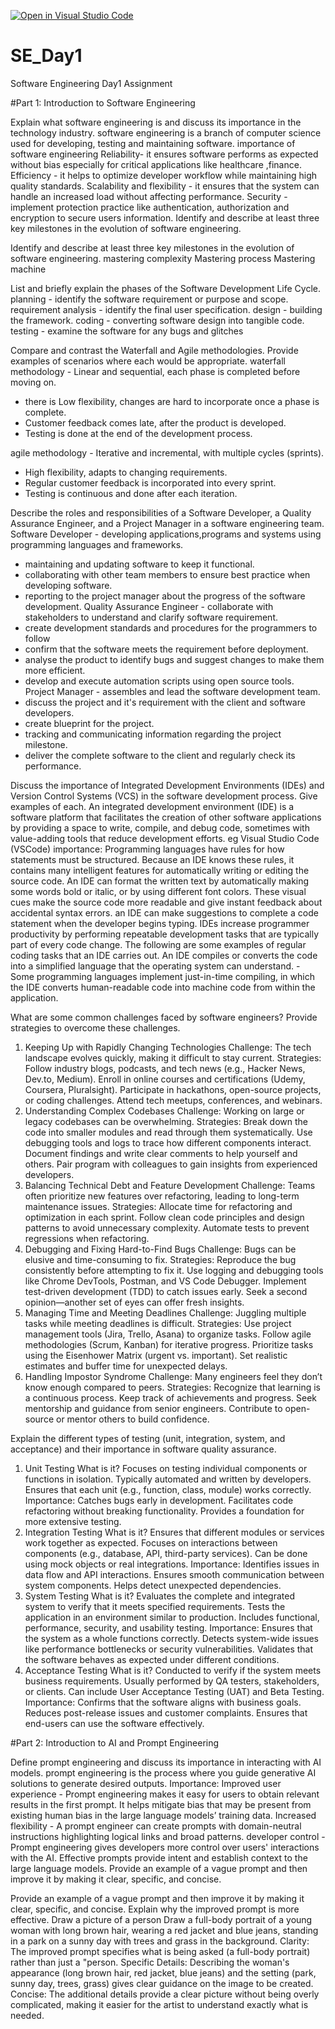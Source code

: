 [![Open in Visual Studio Code](https://classroom.github.com/assets/open-in-vscode-2e0aaae1b6195c2367325f4f02e2d04e9abb55f0b24a779b69b11b9e10269abc.svg)](https://classroom.github.com/online_ide?assignment_repo_id=18436192&assignment_repo_type=AssignmentRepo)
# SE_Day1
Software Engineering Day1 Assignment

#Part 1: Introduction to Software Engineering

Explain what software engineering is and discuss its importance in the technology industry.
software engineering is a branch of computer science used for developing, testing and maintaining software.
importance of software engineering 
Reliability- it ensures software performs as expected without bias especially for critical applications like healthcare ,finance. 
Efficiency - it helps to optimize developer workflow while maintaining high quality standards.
Scalability and flexibility - it ensures that the system can handle an increased load without affecting performance.
Security - implement protection practice like authentication, authorization and encryption to secure users information. Identify and describe at least three key milestones in the evolution of software engineering.


Identify and describe at least three key milestones in the evolution of software engineering.
mastering complexity
Mastering process
Mastering machine


List and briefly explain the phases of the Software Development Life Cycle.
planning - identify the software requirement or purpose and scope.
 requirement analysis - identify the final user specification. 
design - building the framework. 
coding - converting software design into tangible code.
 testing - examine the software for any bugs and glitches



Compare and contrast the Waterfall and Agile methodologies. Provide examples of scenarios where each would be appropriate.
waterfall methodology - Linear and sequential, each phase is completed before moving on. 
- there is Low flexibility,
 changes are hard to incorporate once a phase is complete.
 - Customer feedback comes late, after the product is developed.
 - Testing is done at the end of the development process.


agile methodology - Iterative and incremental, with multiple cycles (sprints). 
- High flexibility, adapts to changing requirements. 
- Regular customer feedback is incorporated into every sprint. 
- Testing is continuous and done after each iteration.


Describe the roles and responsibilities of a Software Developer, a Quality Assurance Engineer, and a Project Manager in a software engineering team.
Software Developer - developing applications,programs and systems using programming languages and frameworks.
 - maintaining and updating software to keep it functional. 
- collaborating with other team members to ensure best practice when developing software.
 - reporting to the project manager about the progress of the software development.
Quality Assurance Engineer - collaborate with stakeholders to understand and clarify software requirement.
 - create development standards and procedures for the programmers to follow
 - confirm that the software meets the requirement before deployment. 
- analyse the product to identify bugs and suggest changes to make them more efficient. 
- develop and execute automation scripts using open source tools.
Project Manager - assembles and lead the software development team.
 - discuss the project and it's requirement with the client and software developers.
 - create blueprint for the project.
 - tracking and communicating information regarding the project milestone.
 - deliver the complete software to the client and regularly check its performance.


Discuss the importance of Integrated Development Environments (IDEs) and Version Control Systems (VCS) in the software development process. Give examples of each.
An integrated development environment (IDE) is a software platform that facilitates the creation of other software applications by providing a space to write, compile, and debug code, sometimes with value-adding tools that reduce development efforts. eg Visual Studio Code (VSCode)
importance:
Programming languages have rules for how statements must be structured. Because an IDE knows these rules, it contains many intelligent features for automatically writing or editing the source code.
An IDE can format the written text by automatically making some words bold or italic, or by using different font colors. These visual cues make the source code more readable and give instant feedback about accidental syntax errors.
an IDE can make suggestions to complete a code statement when the developer begins typing.
IDEs increase programmer productivity by performing repeatable development tasks that are typically part of every code change. The following are some examples of regular coding tasks that an IDE carries out.
An IDE compiles or converts the code into a simplified language that the operating system can understand. - Some programming languages implement just-in-time compiling, in which the IDE converts human-readable code into machine code from within the application.


What are some common challenges faced by software engineers? Provide strategies to overcome these challenges.
1. Keeping Up with Rapidly Changing Technologies
Challenge: The tech landscape evolves quickly, making it difficult to stay current.
Strategies:
Follow industry blogs, podcasts, and tech news (e.g., Hacker News, Dev.to, Medium).
Enroll in online courses and certifications (Udemy, Coursera, Pluralsight).
Participate in hackathons, open-source projects, or coding challenges.
Attend tech meetups, conferences, and webinars.
2. Understanding Complex Codebases
Challenge: Working on large or legacy codebases can be overwhelming.
Strategies:
Break down the code into smaller modules and read through them systematically.
Use debugging tools and logs to trace how different components interact.
Document findings and write clear comments to help yourself and others.
Pair program with colleagues to gain insights from experienced developers.
3. Balancing Technical Debt and Feature Development
Challenge: Teams often prioritize new features over refactoring, leading to long-term maintenance issues.
Strategies:
Allocate time for refactoring and optimization in each sprint.
Follow clean code principles and design patterns to avoid unnecessary complexity.
Automate tests to prevent regressions when refactoring.
4. Debugging and Fixing Hard-to-Find Bugs
Challenge: Bugs can be elusive and time-consuming to fix.
Strategies:
Reproduce the bug consistently before attempting to fix it.
Use logging and debugging tools like Chrome DevTools, Postman, and VS Code Debugger.
Implement test-driven development (TDD) to catch issues early.
Seek a second opinion—another set of eyes can offer fresh insights.
5. Managing Time and Meeting Deadlines
Challenge: Juggling multiple tasks while meeting deadlines is difficult.
Strategies:
Use project management tools (Jira, Trello, Asana) to organize tasks.
Follow agile methodologies (Scrum, Kanban) for iterative progress.
Prioritize tasks using the Eisenhower Matrix (urgent vs. important).
Set realistic estimates and buffer time for unexpected delays.
6. Handling Impostor Syndrome
Challenge: Many engineers feel they don’t know enough compared to peers.
Strategies:
Recognize that learning is a continuous process.
Keep track of achievements and progress.
Seek mentorship and guidance from senior engineers.
Contribute to open-source or mentor others to build confidence.

Explain the different types of testing (unit, integration, system, and acceptance) and their importance in software quality assurance.
1. Unit Testing
What is it?
Focuses on testing individual components or functions in isolation.
Typically automated and written by developers.
Ensures that each unit (e.g., function, class, module) works correctly.
Importance:
Catches bugs early in development.
Facilitates code refactoring without breaking functionality.
Provides a foundation for more extensive testing.
2. Integration Testing
What is it?
Ensures that different modules or services work together as expected.
Focuses on interactions between components (e.g., database, API, third-party services).
Can be done using mock objects or real integrations.
Importance:
Identifies issues in data flow and API interactions.
Ensures smooth communication between system components.
Helps detect unexpected dependencies.
3. System Testing
What is it?
Evaluates the complete and integrated system to verify that it meets specified requirements.
Tests the application in an environment similar to production.
Includes functional, performance, security, and usability testing.
Importance:
Ensures that the system as a whole functions correctly.
Detects system-wide issues like performance bottlenecks or security vulnerabilities.
Validates that the software behaves as expected under different conditions.
4. Acceptance Testing
What is it?
Conducted to verify if the system meets business requirements.
Usually performed by QA testers, stakeholders, or clients.
Can include User Acceptance Testing (UAT) and Beta Testing.
Importance:
Confirms that the software aligns with business goals.
Reduces post-release issues and customer complaints.
Ensures that end-users can use the software effectively.

#Part 2: Introduction to AI and Prompt Engineering


Define prompt engineering and discuss its importance in interacting with AI models.
 prompt engineering  is the process where you guide generative AI solutions to generate desired outputs.
Importance:
Improved user experience - Prompt engineering makes it easy for users to obtain relevant results in the first prompt. It helps mitigate bias that may be present from existing human bias in the large language models’ training data.
Increased flexibility - A prompt engineer can create prompts with domain-neutral instructions highlighting logical links and broad patterns.
developer control - Prompt engineering gives developers more control over users' interactions with the AI. Effective prompts provide intent and establish context to the large language models. Provide an example of a vague prompt and then improve it by making it clear, specific, and concise.

Provide an example of a vague prompt and then improve it by making it clear, specific, and concise. Explain why the improved prompt is more effective.
Draw a picture of a person
Draw a full-body portrait of a young woman with long brown hair, wearing a red jacket and blue jeans, standing in a park on a sunny day with trees and grass in the background.
Clarity: The improved prompt specifies what is being asked (a full-body portrait) rather than just a "person.
Specific Details: Describing the woman's appearance (long brown hair, red jacket, blue jeans) and the setting (park, sunny day, trees, grass) gives clear guidance on the image to be created.
Concise: The additional details provide a clear picture without being overly complicated, making it easier for the artist to understand exactly what is needed.
